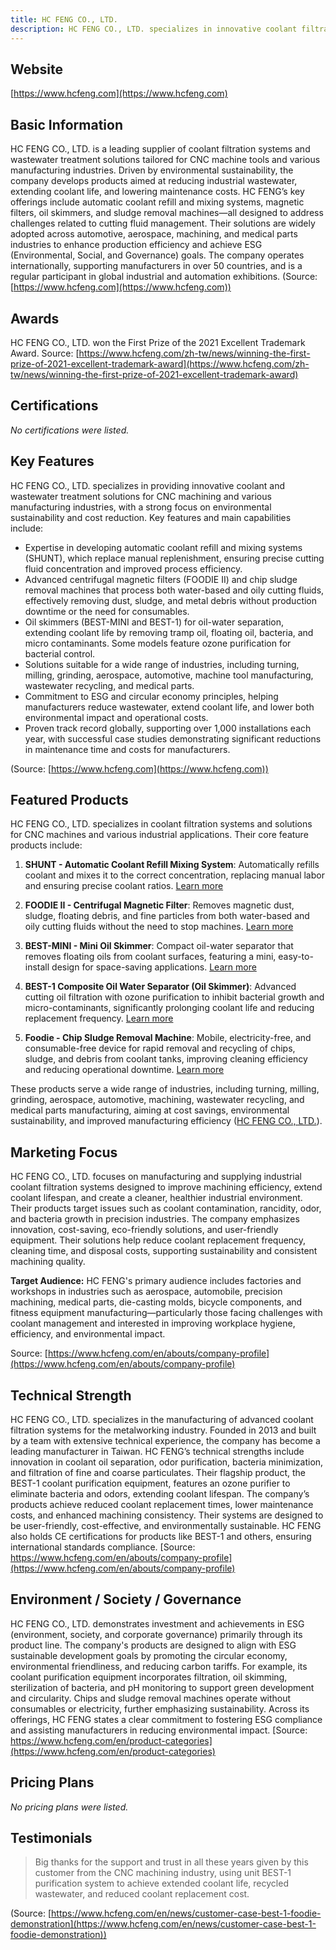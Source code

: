 ```yaml
---
title: HC FENG CO., LTD.
description: HC FENG CO., LTD. specializes in innovative coolant filtration systems for CNC machine tools, offering solutions for wastewater treatment, cost reduction, and environmental sustainability. With a diverse product portfolio including automatic coolant refill systems, magnetic filters, oil skimmers, and chip sludge removal machines, the company helps manufacturers optimize cutting fluid management and achieve green, ESG-driven operations.
---
```


## Website

[https://www.hcfeng.com](https://www.hcfeng.com)

## Basic Information

HC FENG CO., LTD. is a leading supplier of coolant filtration systems and wastewater treatment solutions tailored for CNC machine tools and various manufacturing industries. Driven by environmental sustainability, the company develops products aimed at reducing industrial wastewater, extending coolant life, and lowering maintenance costs. HC FENG’s key offerings include automatic coolant refill and mixing systems, magnetic filters, oil skimmers, and sludge removal machines—all designed to address challenges related to cutting fluid management. Their solutions are widely adopted across automotive, aerospace, machining, and medical parts industries to enhance production efficiency and achieve ESG (Environmental, Social, and Governance) goals. The company operates internationally, supporting manufacturers in over 50 countries, and is a regular participant in global industrial and automation exhibitions.
(Source: [https://www.hcfeng.com](https://www.hcfeng.com))

## Awards

HC FENG CO., LTD. won the First Prize of the 2021 Excellent Trademark Award.
Source: [https://www.hcfeng.com/zh-tw/news/winning-the-first-prize-of-2021-excellent-trademark-award](https://www.hcfeng.com/zh-tw/news/winning-the-first-prize-of-2021-excellent-trademark-award)

## Certifications

_No certifications were listed._

## Key Features

HC FENG CO., LTD. specializes in providing innovative coolant and wastewater treatment solutions for CNC machining and various manufacturing industries, with a strong focus on environmental sustainability and cost reduction. Key features and main capabilities include:

- Expertise in developing automatic coolant refill and mixing systems (SHUNT), which replace manual replenishment, ensuring precise cutting fluid concentration and improved process efficiency.
- Advanced centrifugal magnetic filters (FOODIE II) and chip sludge removal machines that process both water-based and oily cutting fluids, effectively removing dust, sludge, and metal debris without production downtime or the need for consumables.
- Oil skimmers (BEST-MINI and BEST-1) for oil-water separation, extending coolant life by removing tramp oil, floating oil, bacteria, and micro contaminants. Some models feature ozone purification for bacterial control.
- Solutions suitable for a wide range of industries, including turning, milling, grinding, aerospace, automotive, machine tool manufacturing, wastewater recycling, and medical parts.
- Commitment to ESG and circular economy principles, helping manufacturers reduce wastewater, extend coolant life, and lower both environmental impact and operational costs.
- Proven track record globally, supporting over 1,000 installations each year, with successful case studies demonstrating significant reductions in maintenance time and costs for manufacturers.

(Source: [https://www.hcfeng.com](https://www.hcfeng.com))

## Featured Products

HC FENG CO., LTD. specializes in coolant filtration systems and solutions for CNC machines and various industrial applications. Their core feature products include:

1. **SHUNT - Automatic Coolant Refill Mixing System**:
   Automatically refills coolant and mixes it to the correct concentration, replacing manual labor and ensuring precise coolant ratios.
   [Learn more](https://www.hcfeng.com/en/products/smart-flow-system-shunt)

2. **FOODIE II - Centrifugal Magnetic Filter**:
   Removes magnetic dust, sludge, floating debris, and fine particles from both water-based and oily cutting fluids without the need to stop machines.
   [Learn more](https://www.hcfeng.com/en/products/magnetic-centrifugal-filter)

3. **BEST-MINI - Mini Oil Skimmer**:
   Compact oil-water separator that removes floating oils from coolant surfaces, featuring a mini, easy-to-install design for space-saving applications.
   [Learn more](https://www.hcfeng.com/en/products/tramp-oil-skimmer)

4. **BEST-1 Composite Oil Water Separator (Oil Skimmer)**:
   Advanced cutting oil filtration with ozone purification to inhibit bacterial growth and micro-contaminants, significantly prolonging coolant life and reducing replacement frequency.
   [Learn more](https://www.hcfeng.com/en/products/tramp-oil-separator)

5. **Foodie - Chip Sludge Removal Machine**:
   Mobile, electricity-free, and consumable-free device for rapid removal and recycling of chips, sludge, and debris from coolant tanks, improving cleaning efficiency and reducing operational downtime.
   [Learn more](https://www.hcfeng.com/en/products/chips-and-sludge-removal-machine)

These products serve a wide range of industries, including turning, milling, grinding, aerospace, automotive, machining, wastewater recycling, and medical parts manufacturing, aiming at cost savings, environmental sustainability, and improved manufacturing efficiency ([HC FENG CO., LTD.](https://www.hcfeng.com)).

## Marketing Focus

HC FENG CO., LTD. focuses on manufacturing and supplying industrial coolant filtration systems designed to improve machining efficiency, extend coolant lifespan, and create a cleaner, healthier industrial environment. Their products target issues such as coolant contamination, rancidity, odor, and bacteria growth in precision industries. The company emphasizes innovation, cost-saving, eco-friendly solutions, and user-friendly equipment. Their solutions help reduce coolant replacement frequency, cleaning time, and disposal costs, supporting sustainability and consistent machining quality.

**Target Audience:**
HC FENG's primary audience includes factories and workshops in industries such as aerospace, automobile, precision machining, medical parts, die-casting molds, bicycle components, and fitness equipment manufacturing—particularly those facing challenges with coolant management and interested in improving workplace hygiene, efficiency, and environmental impact.

Source: [https://www.hcfeng.com/en/abouts/company-profile](https://www.hcfeng.com/en/abouts/company-profile)

## Technical Strength

HC FENG CO., LTD. specializes in the manufacturing of advanced coolant filtration systems for the metalworking industry. Founded in 2013 and built by a team with extensive technical experience, the company has become a leading manufacturer in Taiwan. HC FENG’s technical strengths include innovation in coolant oil separation, odor purification, bacteria minimization, and filtration of fine and coarse particulates. Their flagship product, the BEST-1 coolant purification equipment, features an ozone purifier to eliminate bacteria and odors, extending coolant lifespan. The company’s products achieve reduced coolant replacement times, lower maintenance costs, and enhanced machining consistency. Their systems are designed to be user-friendly, cost-effective, and environmentally sustainable. HC FENG also holds CE certifications for products like BEST-1 and others, ensuring international standards compliance.
[Source: https://www.hcfeng.com/en/abouts/company-profile](https://www.hcfeng.com/en/abouts/company-profile)

## Environment / Society / Governance

HC FENG CO., LTD. demonstrates investment and achievements in ESG (environment, society, and corporate governance) primarily through its product line. The company's products are designed to align with ESG sustainable development goals by promoting the circular economy, environmental friendliness, and reducing carbon tariffs. For example, its coolant purification equipment incorporates filtration, oil skimming, sterilization of bacteria, and pH monitoring to support green development and circularity. Chips and sludge removal machines operate without consumables or electricity, further emphasizing sustainability. Across its offerings, HC FENG states a clear commitment to fostering ESG compliance and assisting manufacturers in reducing environmental impact.
[Source: https://www.hcfeng.com/en/product-categories](https://www.hcfeng.com/en/product-categories)

## Pricing Plans

_No pricing plans were listed._

## Testimonials

> Big thanks for the support and trust in all these years given by this customer from the CNC machining industry, using unit BEST-1 purification system to achieve extended coolant life, recycled wastewater, and reduced coolant replacement cost.

(Source: [https://www.hcfeng.com/en/news/customer-case-best-1-foodie-demonstration](https://www.hcfeng.com/en/news/customer-case-best-1-foodie-demonstration))
